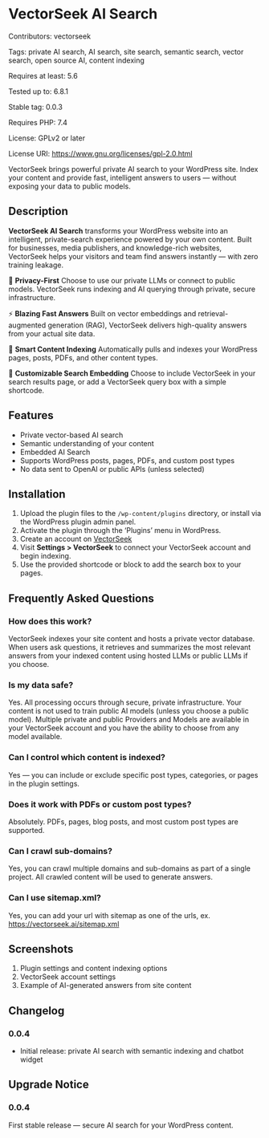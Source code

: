 # VectorSeek AI Search

Contributors: vectorseek

Tags: private AI search, AI search, site search, semantic search, vector search, open source AI, content indexing

Requires at least: 5.6

Tested up to: 6.8.1

Stable tag: 0.0.3

Requires PHP: 7.4

License: GPLv2 or later

License URI: https://www.gnu.org/licenses/gpl-2.0.html


VectorSeek brings powerful private AI search to your WordPress site. Index your content and provide fast, intelligent answers to users — without exposing your data to public models.

## Description

**VectorSeek AI Search** transforms your WordPress website into an intelligent, private-search experience powered by your own content. Built for businesses, media publishers, and knowledge-rich websites, VectorSeek helps your visitors and team find answers instantly — with zero training leakage.

🔐 **Privacy-First**
Choose to use our private LLMs or connect to public models. VectorSeek runs indexing and AI querying through private, secure infrastructure.

⚡ **Blazing Fast Answers**
Built on vector embeddings and retrieval-augmented generation (RAG), VectorSeek delivers high-quality answers from your actual site data.

🧠 **Smart Content Indexing**
Automatically pulls and indexes your WordPress pages, posts, PDFs, and other content types.

💬 **Customizable Search Embedding**
Choose to include VectorSeek in your search results page, or add a VectorSeek query box with a simple shortcode.

## Features

- Private vector-based AI search
- Semantic understanding of your content
- Embedded AI Search
- Supports WordPress posts, pages, PDFs, and custom post types
- No data sent to OpenAI or public APIs (unless selected)

## Installation

1. Upload the plugin files to the `/wp-content/plugins` directory, or install via the WordPress plugin admin panel.
2. Activate the plugin through the ‘Plugins’ menu in WordPress.
3. Create an account on [VectorSeek](https://vectorseek.ai)
3. Visit **Settings > VectorSeek** to connect your VectorSeek account and begin indexing.
4. Use the provided shortcode or block to add the search box to your pages.

## Frequently Asked Questions

### How does this work?
VectorSeek indexes your site content and hosts a private vector database. When users ask questions, it retrieves and summarizes the most relevant answers from your indexed content using hosted LLMs or public LLMs if you choose. 

### Is my data safe?
Yes. All processing occurs through secure, private infrastructure. Your content
is not used to train public AI models (unless you choose a public model).
Multiple private and public Providers and Models are available in your
VectorSeek account and you have the ability to choose from any model available. 

### Can I control which content is indexed?
Yes — you can include or exclude specific post types, categories, or pages in the plugin settings.

### Does it work with PDFs or custom post types?
Absolutely. PDFs, pages, blog posts, and most custom post types are supported.

### Can I crawl sub-domains?
Yes, you can crawl multiple domains and sub-domains as part of a single project. All crawled content will be used to generate answers. 

### Can I use sitemap.xml?
Yes, you can add your url with sitemap as one of the urls, ex. https://vectorseek.ai/sitemap.xml

## Screenshots

1. Plugin settings and content indexing options
2. VectorSeek account settings
3. Example of AI-generated answers from site content

## Changelog

### 0.0.4
* Initial release: private AI search with semantic indexing and chatbot widget

## Upgrade Notice

### 0.0.4
First stable release — secure AI search for your WordPress content.

